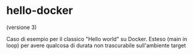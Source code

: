 # hello-docker
(versione 3)

Caso di esempio per il classico "Hello world" su Docker. Esteso (main in loop) per avere qualcosa di durata non trascurabile sull'ambiente target
